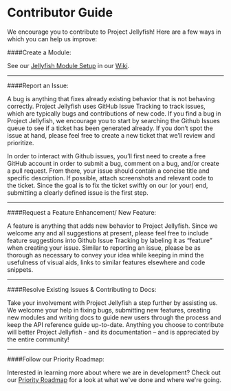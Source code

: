 Contributor Guide
===================

We encourage you to contribute to Project Jellyfish! Here are a few ways in which you can help us improve:




####Create a Module:

See our [Jellyfish Module Setup](https://github.com/projectjellyfish/api/wiki/Jellyfish-Module-Setup) in our [Wiki](https://github.com/projectjellyfish/api/wiki).


-----


####Report an Issue:

A bug is anything that fixes already existing behavior that is not behaving correctly. Project Jellyfish uses GitHub Issue Tracking to track issues, which are typically bugs and contributions of new code. If you find a bug in Project Jellyfish, we encourage you to start by searching the Github Issues queue to see if a ticket has been generated already. If you don’t spot the issue at hand, please feel free to create a new ticket that we’ll review and prioritize.

In order to interact with Github issues, you’ll first need to create a free GitHub account in order to submit a bug, comment on a bug, and/or create a pull request. From there, your issue should contain a concise title and specific description. If possible, attach screenshots and relevant code to the ticket.
Since the goal is to fix the ticket swiftly on our (or your) end, submitting a clearly defined issue is the first step.


-----


####Request a Feature Enhancement/ New Feature:

A feature is anything that adds new behavior to Project Jellyfish. Since we welcome any and all suggestions at present, please feel free to include feature suggestions into Github Issue Tracking by labeling it as “feature” when creating your issue. Similar to reporting an issue, please be as thorough as necessary to convey your idea while keeping in mind the usefulness of visual aids, links to similar features elsewhere and code snippets.


-----


####Resolve Existing Issues & Contributing to Docs:

Take your involvement with Project Jellyfish a step further by assisting us. We welcome your help in fixing bugs, submitting new features, creating new modules and writing docs to guide new users through the process and keep the API reference guide up-to-date.
Anything you choose to contribute will better Project Jellyfish - and its documentation – and is appreciated by the entire community!


-----


####Follow our Priority Roadmap:

Interested in learning more about where we are in development? Check out our [Priority Roadmap](https://github.com/projectjellyfish/api/wiki/Priority-Roadmap) for a look at what we've done and where we're going.











